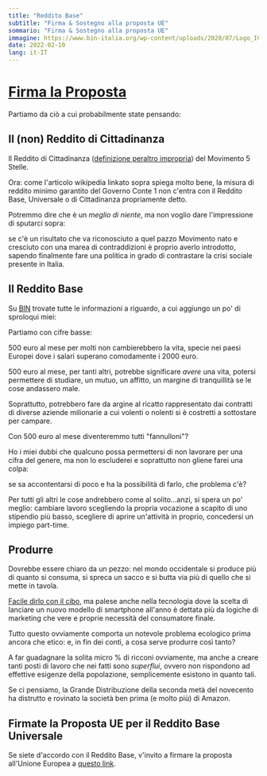 ```yaml
---
title: "Reddito Base"
subtitle: "Firma & Sostegno alla proposta UE"
sommario: "Firma & Sostegno alla proposta UE"
immagine: https://www.bin-italia.org/wp-content/uploads/2020/07/Logo_ICE_2020_HD-1568x1524-1.png 
date: 2022-02-10
lang: it-IT
---
```


# [Firma la Proposta](https://eci.ec.europa.eu/014/public/#/screen/home)

Partiamo da ciò a cui probabilmente state pensando:

## Il (non) Reddito di Cittadinanza

Il Reddito di Cittadinanza ([definizione peraltro impropria](https://it.wikipedia.org/wiki/Reddito_di_cittadinanza_(Italia))) del Movimento 5 Stelle.

Ora: come l'articolo wikipedia linkato sopra spiega molto bene, la misura di reddito minimo garantito del Governo Conte 1 non c'entra con il Reddito Base, Universale o di Cittadinanza propriamente detto.

Potremmo dire che è un _meglio di niente_, ma non voglio dare l'impressione di sputarci sopra: 

se c'è un risultato che va riconosciuto a quel pazzo Movimento nato e cresciuto con una marea di contraddizioni è proprio averlo introdotto, sapendo finalmente fare una politica in grado di contrastare la crisi sociale presente in Italia.

## Il Reddito Base

Su [BIN](https://www.bin-italia.org/) trovate tutte le informazioni a riguardo, a cui aggiungo un po' di sproloqui miei:

Partiamo con cifre basse:

500 euro al mese per molti non cambierebbero la vita, specie nei paesi Europei dove i salari superano comodamente i 2000 euro.

500 euro al mese, per tanti altri, potrebbe significare _avere_ una vita, potersi permettere di studiare, un mutuo, un affitto, un margine di tranquillità se le cose andassero male.

Soprattutto, potrebbero fare da argine al ricatto rappresentato dai contratti di diverse aziende milionarie a cui volenti o nolenti si è costretti a sottostare per campare.

Con 500 euro al mese diventeremmo tutti "fannulloni"? 

Ho i miei dubbi che qualcuno possa permettersi di non lavorare per una cifra del genere, ma non lo escluderei e soprattutto non gliene farei una colpa:

se sa accontentarsi di poco e ha la possibilità di farlo, che problema c'è?

Per tutti gli altri le cose andrebbero come al solito...anzi, si spera un po' meglio: cambiare lavoro scegliendo la propria vocazione a scapito di uno stipendio più basso, scegliere di aprire un'attività in proprio, concedersi un impiego part-time.

## Produrre

Dovrebbe essere chiaro da un pezzo: nel mondo occidentale si produce più di quanto si consuma, si spreca un sacco e si butta via più di quello che si mette in tavola.

[Facile dirlo con il cibo](https://www.sprecozero.it/wp-content/uploads/2018/02/comunicato-1-febbraio-SPRECHIAMO-100-GRAMMI-al-giorno_df.pdf), ma palese anche nella tecnologia dove la scelta di lanciare un nuovo modello di smartphone all'anno è dettata più da logiche di marketing che vere e proprie necessità del consumatore finale.

Tutto questo ovviamente comporta un notevole problema ecologico prima ancora che etico: e, in fin dei conti, a cosa serve produrre così tanto?

A far guadagnare la solita micro % di ricconi ovviamente, ma anche a creare tanti posti di lavoro che nei fatti sono _superflui_, ovvero non rispondono ad effettive esigenze della popolazione, semplicemente esistono in quanto tali.

Se ci pensiamo, la Grande Distribuzione della seconda metà del novecento ha distrutto e rovinato la società ben prima (e molto più) di Amazon.

## Firmate la Proposta UE per il Reddito Base Universale

Se siete d'accordo con il Reddito Base, v'invito a firmare la proposta all'Unione Europea a [questo link](https://eci.ec.europa.eu/014/public/#/screen/home).
